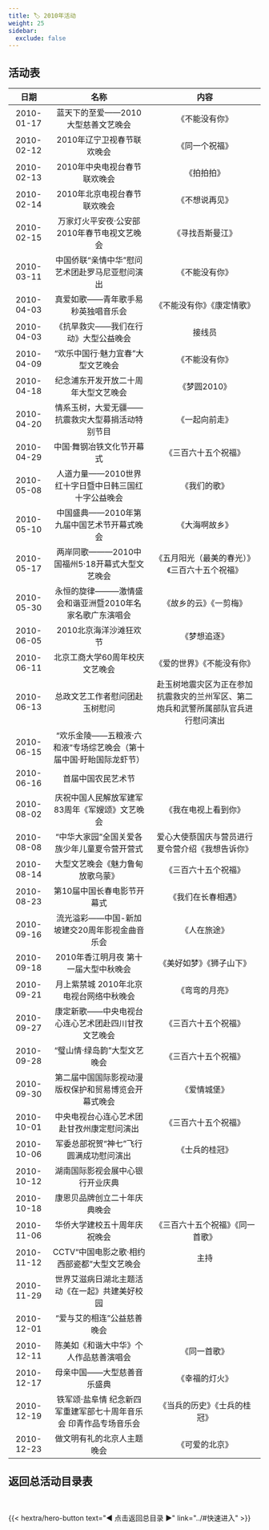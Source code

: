 ```yaml
---
title: 🏷️ 2010年活动
weight: 25
sidebar:
  exclude: false
---
```


## 活动表

|日期|名称|内容|
|:-----:|:-----:|:-----:|
|2010-01-17|蓝天下的至爱——2010大型慈善文艺晚会|《不能没有你》|
|2010-02-12|2010年辽宁卫视春节联欢晚会|《同一个祝福》|
|2010-02-13|2010年中央电视台春节联欢晚会|《拍拍拍》|
|2010-02-14|2010年北京电视台春节联欢晚会|《不想说再见》|
|2010-02-15|万家灯火平安夜·公安部2010年春节电视文艺晚会|《寻找吾斯曼江》|
|2010-03-11|中国侨联“亲情中华”慰问艺术团赴罗马尼亚慰问演出|《不能没有你》|
|2010-04-03|真爱如歌——青年歌手易秒英独唱音乐会|《不能没有你》《康定情歌》|
|2010-04-03|《抗旱救灾——我们在行动》大型公益晚会|接线员|
|2010-04-09|“欢乐中国行·魅力宜春”大型文艺晚会|《不能没有你》|
|2010-04-18|纪念浦东开发开放二十周年大型文艺晚会|《梦圆2010》|
|2010-04-20|情系玉树，大爱无疆——抗震救灾大型募捐活动特别节目|《一起向前走》|
|2010-04-29|中国·舞钢冶铁文化节开幕式|《三百六十五个祝福》|
|2010-05-08|人道力量——2010世界红十字日暨中日韩三国红十字公益晚会|《我们的歌》|
|2010-05-10|中国盛典——2010年第九届中国艺术节开幕式晚会|《大海啊故乡》|
|2010-05-17|两岸同歌———2010中国福州5·18开幕式大型文艺晚会|《五月阳光（最美的春光）》《三百六十五个祝福》|
|2010-05-30|永恒的旋律———激情盛会和谐亚洲暨2010年名家名歌广东演唱会|《故乡的云》《一剪梅》|
|2010-06-05|2010北京海洋沙滩狂欢节|《梦想追逐》|
|2010-06-11|北京工商大学60周年校庆文艺晚会|《爱的世界》《不能没有你》|
|2010-06-13|总政文艺工作者慰问团赴玉树慰问|赴玉树地震灾区为正在参加抗震救灾的兰州军区、第二炮兵和武警所属部队官兵进行慰问演出|
|2010-06-15|“欢乐金陵——五粮液·六和液”专场综艺晚会（第十届中国·盱眙国际龙虾节）||
|2010-06-16|首届中国农民艺术节||
|2010-08-02|庆祝中国人民解放军建军83周年《军嫂颂》文艺晚会|《我在电视上看到你》|
|2010-08-08|“中华大家园”全国关爱各族少年儿童夏令营开营式|爱心大使蔡国庆与营员进行夏令营介绍《我想告诉你》|
|2010-08-14|大型文艺晚会《魅力鲁甸 放歌乌蒙》|《三百六十五个祝福》|
|2010-08-23|第10届中国长春电影节开幕式|《我们在长春相遇》|
|2010-09-16|流光溢彩——中国-新加坡建交20周年影视金曲音乐会|《人在旅途》|
|2010-09-18|2010年香江明月夜 第十一届大型中秋晚会|《美好如梦》《狮子山下》|
|2010-09-21|月上紫禁城 2010年北京电视台网络中秋晚会|《弯弯的月亮》|
|2010-09-27|康定新歌——中央电视台心连心艺术团赴四川甘孜文艺晚会|《三百六十五个祝福》|
|2010-09-28|“璧山情·绿岛韵”大型文艺晚会|《三百六十五个祝福》|
|2010-09-30|第二届中国国际影视动漫版权保护和贸易博览会开幕式晚会|《爱情城堡》|
|2010-10-01|中央电视台心连心艺术团赴甘孜州康定慰问演出|《三百六十五个祝福》|
|2010-10-06|军委总部祝贺“神七”飞行圆满成功慰问演出|《士兵的桂冠》|
|2010-10-12|湖南国际影视会展中心银行开业庆典||
|2010-10-18|康恩贝品牌创立二十年庆典晚会||
|2010-11-06|华侨大学建校五十周年庆祝晚会|《三百六十五个祝福》《同一首歌》|
|2010-11-12|CCTV“中国电影之歌·相约西部瓷都”大型文艺晚会|主持|
|2010-11-29|世界艾滋病日湖北主题活动《在一起》共建美好校园||
|2010-12-01|“爱与艾的相连”公益慈善晚会||
|2010-12-11|陈美如《和谐大中华》个人作品慈善演唱会|《同一首歌》|
|2010-12-17|母亲中国——大型慈善音乐盛典|《幸福的灯火》|
|2010-12-19|铁军颂·盐阜情 纪念新四军重建军部七十周年音乐会 印青作品专场音乐会|《当兵的历史》《士兵的桂冠》|
|2010-12-23|做文明有礼的北京人主题晚会|《可爱的北京》|





## 返回总活动目录表

<br>

{{< hextra/hero-button text="◀ 点击返回总目录 ▶" link="../#快速进入" >}}